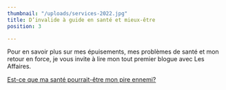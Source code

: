 ```yaml
---
thumbnail: "/uploads/services-2022.jpg"
title: D’invalide à guide en santé et mieux-être
position: 3

---
```

Pour en savoir plus sur mes épuisements, mes problèmes de santé et mon retour en force, je vous invite à lire mon tout premier blogue avec Les Affaires.

[Est-ce que ma santé pourrait-être mon pire ennemi?](https://www.lesaffaires.com/blogues/nancy-bilodeau/est-ce-que-ma-sante-pourrait-etre-mon-pire-ennemi/630997)